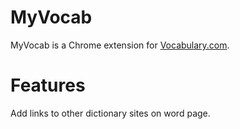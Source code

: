 # MyVocab

MyVocab is a Chrome extension for [Vocabulary.com](http://www.vocabulary.com).


# Features

Add links to other dictionary sites on word page.
